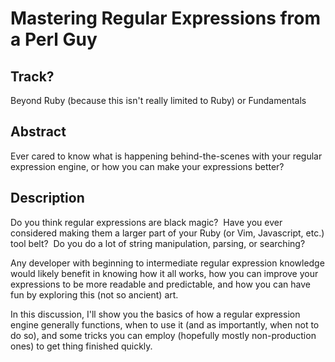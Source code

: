 # Mastering Regular Expressions from a Perl Guy

## Track?

Beyond Ruby (because this isn't really limited to Ruby) or Fundamentals

## Abstract

Ever cared to know what is happening behind-the-scenes with your
regular expression engine, or how you can make your expressions
better?

## Description

Do you think regular expressions are black magic?  Have you ever
considered making them a larger part of your Ruby (or Vim, Javascript, etc.)
tool belt?  Do you do a lot of string manipulation, parsing, or searching?

Any developer with beginning to intermediate regular expression knowledge
would likely benefit in knowing how it all works, how you can improve your
expressions to be more readable and predictable, and how you can have fun
by exploring this (not so ancient) art.

In this discussion, I'll show you the basics of how a regular expression engine
generally functions, when to use it (and as importantly, when not to do so), and
some tricks you can employ (hopefully mostly non-production ones) to get thing
finished quickly.
